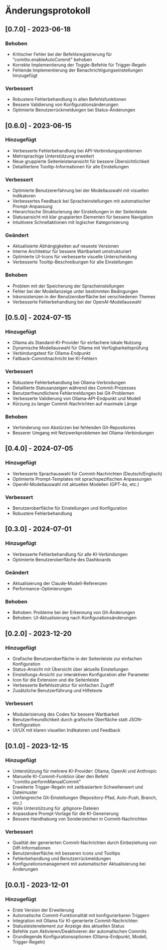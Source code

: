 # Änderungsprotokoll

## [0.7.0] - 2023-06-18

### Behoben
- Kritischer Fehler bei der Befehlsregistrierung für "comitto.enableAutoCommit" behoben
- Korrekte Implementierung der Toggle-Befehle für Trigger-Regeln
- Fehlende Implementierung der Benachrichtigungseinstellungen hinzugefügt

### Verbessert
- Robustere Fehlerbehandlung in allen Befehlsfunktionen
- Bessere Validierung von Konfigurationsänderungen
- Optimierte Benutzerrückmeldungen bei Status-Änderungen

## [0.6.0] - 2023-06-15

### Hinzugefügt
- Verbesserte Fehlerbehandlung bei API-Verbindungsproblemen
- Mehrsprachige Unterstützung erweitert
- Neue gruppierte Seitenleistenansicht für bessere Übersichtlichkeit
- Detailliertere Tooltip-Informationen für alle Einstellungen

### Verbessert
- Optimierte Benutzererfahrung bei der Modellauswahl mit visuellen Indikatoren
- Verbessertes Feedback bei Spracheinstellungen mit automatischer Prompt-Anpassung
- Hierarchische Strukturierung der Einstellungen in der Seitenleiste
- Statusansicht mit klar gruppierten Elementen für bessere Navigation
- Intuitivere Schnellaktionen mit logischer Kategorisierung

### Geändert
- Aktualisierte Abhängigkeiten auf neueste Versionen
- Interne Architektur für bessere Wartbarkeit umstrukturiert
- Optimierte UI-Icons für verbesserte visuelle Unterscheidung
- Verbesserte Tooltip-Beschreibungen für alle Einstellungen

### Behoben
- Problem mit der Speicherung der Spracheinstellungen
- Fehler bei der Modellanzeige unter bestimmten Bedingungen
- Inkonsistenzen in der Benutzeroberfläche bei verschiedenen Themes
- Verbesserte Fehlerbehandlung bei der OpenAI-Modellauswahl

## [0.5.0] - 2024-07-15

### Hinzugefügt
- Ollama als Standard-KI-Provider für einfachere lokale Nutzung
- Dynamische Modellauswahl für Ollama mit Verfügbarkeitsprüfung
- Verbindungstest für Ollama-Endpunkt
- Fallback-Commitnachricht bei KI-Fehlern

### Verbessert
- Robustere Fehlerbehandlung bei Ollama-Verbindungen
- Detaillierte Statusanzeigen während des Commit-Prozesses
- Benutzerfreundlichere Fehlermeldungen bei Git-Problemen
- Verbesserte Validierung von Ollama-API-Endpunkt und Modell
- Kürzung zu langer Commit-Nachrichten auf maximale Länge

### Behoben
- Verhinderung von Abstürzen bei fehlenden Git-Repositories
- Besserer Umgang mit Netzwerkproblemen bei Ollama-Verbindungen

## [0.4.0] - 2024-07-05

### Hinzugefügt
- Verbesserte Sprachauswahl für Commit-Nachrichten (Deutsch/Englisch)
- Optimierte Prompt-Templates mit sprachspezifischen Anpassungen
- OpenAI-Modellauswahl mit aktuellen Modellen (GPT-4o, etc.)

### Verbessert
- Benutzeroberfläche für Einstellungen und Konfiguration
- Robustere Fehlerbehandlung

## [0.3.0] - 2024-07-01

### Hinzugefügt
- Verbesserte Fehlerbehandlung für alle KI-Verbindungen
- Optimierte Benutzeroberfläche des Dashboards

### Geändert
- Aktualisierung der Claude-Modell-Referenzen
- Performance-Optimierungen

### Behoben
- Behoben: Probleme bei der Erkennung von Git-Änderungen
- Behoben: UI-Aktualisierung nach Konfigurationsänderungen

## [0.2.0] - 2023-12-20

### Hinzugefügt
- Grafische Benutzeroberfläche in der Seitenleiste zur einfachen Konfiguration
- Status-Ansicht mit Übersicht über aktuelle Einstellungen
- Einstellungs-Ansicht zur interaktiven Konfiguration aller Parameter
- Icon für die Extension und die Seitenleiste
- Verbesserte Befehlsstruktur für einfachen Zugriff
- Zusätzliche Benutzerführung und Hilfetexte

### Verbessert
- Modularisierung des Codes für bessere Wartbarkeit
- Benutzerfreundlichkeit durch grafische Oberfläche statt JSON-Konfiguration
- UI/UX mit klaren visuellen Indikatoren und Feedback

## [0.1.0] - 2023-12-15

### Hinzugefügt
- Unterstützung für mehrere KI-Provider: Ollama, OpenAI und Anthropic
- Manuelle KI-Commit-Funktion über den Befehl "comitto.performManualCommit"
- Erweiterte Trigger-Regeln mit zeitbasiertem Schwellenwert und Dateimuster
- Umfangreiche Git-Einstellungen (Repository-Pfad, Auto-Push, Branch, etc.)
- Volle Unterstützung für .gitignore-Dateien
- Anpassbare Prompt-Vorlage für die KI-Generierung
- Bessere Handhabung von Sonderzeichen in Commit-Nachrichten

### Verbessert
- Qualität der generierten Commit-Nachrichten durch Einbeziehung von Diff-Informationen
- Benutzeroberfläche mit besseren Icons und Tooltips
- Fehlerbehandlung und Benutzerrückmeldungen
- Konfigurationsmanagement mit automatischer Aktualisierung bei Änderungen

## [0.0.1] - 2023-12-01

### Hinzugefügt
- Erste Version der Erweiterung
- Automatische Commit-Funktionalität mit konfigurierbaren Triggern
- Integration mit Ollama für KI-generierte Commit-Nachrichten
- Statusleistenelement zur Anzeige des aktuellen Status
- Befehle zum Aktivieren/Deaktivieren der automatischen Commits
- Grundlegende Konfigurationsoptionen (Ollama-Endpunkt, Modell, Trigger-Regeln) 